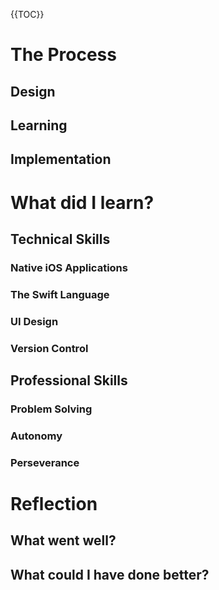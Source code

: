 {{TOC}}

# The Process

## Design

## Learning

## Implementation

# What did I learn?

## Technical Skills

### Native iOS Applications

### The Swift Language

### UI Design

### Version Control

## Professional Skills

### Problem Solving

### Autonomy

### Perseverance

# Reflection

## What went well?

## What could I have done better?